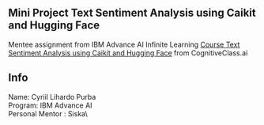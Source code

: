 ## Mini Project Text Sentiment Analysis using Caikit and Hugging Face
Mentee assignment from IBM Advance AI Infinite Learning
[Course Text Sentiment Analysis using Caikit and Hugging Face](https://apps.cognitiveclass.ai/learning/course/course-v1:IBMSkillsNetwork+GPXX0PYAEN+v1/home) from CognitiveClass.ai

## Info
Name: Cyriil Lihardo Purba\
Program: IBM Advance AI\
Personal Mentor : Siska\
